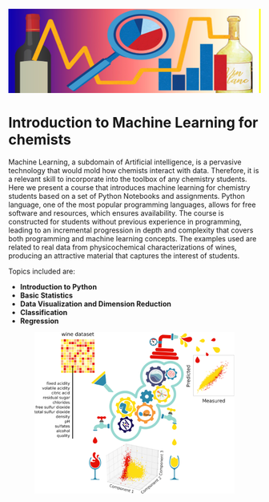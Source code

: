 <p align="center">
  <img src="https://github.com/ML4chemArg/Intro-to-Machine-Learning-in-Chemistry/blob/main/images/banner4.jpg" alt="banner"/>
</p>

# Introduction to Machine Learning for chemists

Machine Learning, a subdomain of Artificial intelligence, is a pervasive technology that would mold how chemists interact with data. Therefore, it is a relevant skill to incorporate into the toolbox of any chemistry students. Here we present a course that introduces machine learning for chemistry students based on a set of Python Notebooks and assignments. Python language, one of the most popular programming languages, allows for free software and resources, which ensures availability. The course is constructed for students without previous experience in programming, leading to an incremental progression in depth and complexity that covers both programming and machine learning concepts. The examples used are related to real data from physicochemical characterizations of wines, producing an attractive material that captures the interest of students.

Topics included are:
* **Introduction to Python**
* **Basic Statistics**
* **Data Visualization and Dimension Reduction**
* **Classification**
* **Regression**

<p align="center">
  <img src="https://github.com/ML4chemArg/Intro-to-Machine-Learning-in-Chemistry/blob/main/images/Fig1.png" alt="fig1" width="400"/>
</p>
